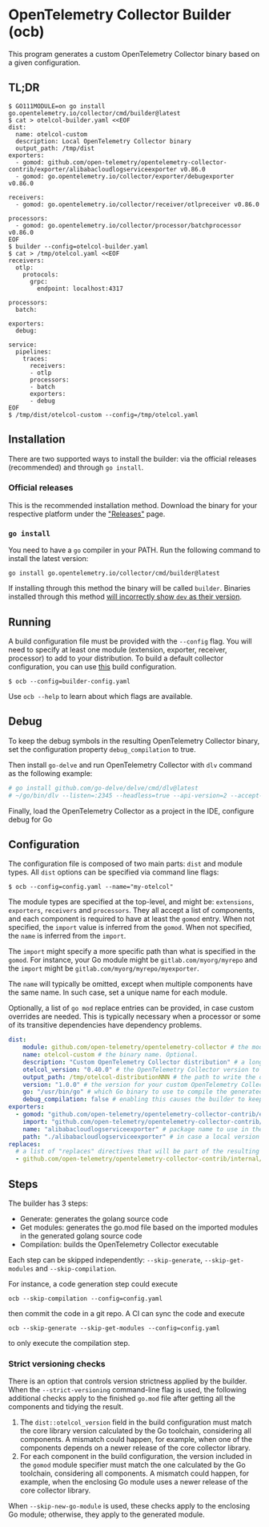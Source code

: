 # OpenTelemetry Collector Builder (ocb)

This program generates a custom OpenTelemetry Collector binary based on a given configuration.

## TL;DR

```console
$ GO111MODULE=on go install go.opentelemetry.io/collector/cmd/builder@latest
$ cat > otelcol-builder.yaml <<EOF
dist:
  name: otelcol-custom
  description: Local OpenTelemetry Collector binary
  output_path: /tmp/dist
exporters:
  - gomod: github.com/open-telemetry/opentelemetry-collector-contrib/exporter/alibabacloudlogserviceexporter v0.86.0
  - gomod: go.opentelemetry.io/collector/exporter/debugexporter v0.86.0

receivers:
  - gomod: go.opentelemetry.io/collector/receiver/otlpreceiver v0.86.0

processors:
  - gomod: go.opentelemetry.io/collector/processor/batchprocessor v0.86.0
EOF
$ builder --config=otelcol-builder.yaml
$ cat > /tmp/otelcol.yaml <<EOF
receivers:
  otlp:
    protocols:
      grpc:
        endpoint: localhost:4317

processors:
  batch:

exporters:
  debug:

service:
  pipelines:
    traces:
      receivers:
      - otlp
      processors:
      - batch
      exporters:
      - debug
EOF
$ /tmp/dist/otelcol-custom --config=/tmp/otelcol.yaml
```

## Installation

There are two supported ways to install the builder: via the official releases (recommended) and through `go install`.

### Official releases 

This is the recommended installation method. Download the binary for your respective platform under the ["Releases"](https://github.com/open-telemetry/opentelemetry-collector/releases?q=builder) page.

### `go install`

You need to have a `go` compiler in your PATH. Run the following command to install the latest version:

```
go install go.opentelemetry.io/collector/cmd/builder@latest
```

If installing through this method the binary will be called `builder`. Binaries installed through this method [will incorrectly show `dev` as their version](https://github.com/open-telemetry/opentelemetry-collector/issues/8691).

## Running

A build configuration file must be provided with the `--config` flag.
You will need to specify at least one module (extension, exporter, receiver, processor) to add to your distribution.
To build a default collector configuration, you can use [this](../otelcorecol/builder-config.yaml) build configuration.

```console
$ ocb --config=builder-config.yaml
```

Use `ocb --help` to learn about which flags are available.

## Debug

To keep the debug symbols in the resulting OpenTelemetry Collector binary, set the configuration property `debug_compilation` to true.

Then install `go-delve` and run OpenTelemetry Collector with `dlv` command as the following example:
```bash
# go install github.com/go-delve/delve/cmd/dlv@latest
# ~/go/bin/dlv --listen=:2345 --headless=true --api-version=2 --accept-multiclient --log exec .otel-collector-binary -- --config otel-collector-config.yaml
```
Finally, load the OpenTelemetry Collector as a project in the IDE, configure debug for Go

## Configuration

The configuration file is composed of two main parts: `dist` and module types. All `dist` options can be specified via command line flags:

```console
$ ocb --config=config.yaml --name="my-otelcol"
```

The module types are specified at the top-level, and might be: `extensions`, `exporters`, `receivers` and `processors`. They all accept a list of components, and each component is required to have at least the `gomod` entry. When not specified, the `import` value is inferred from the `gomod`. When not specified, the `name` is inferred from the `import`.

The `import` might specify a more specific path than what is specified in the `gomod`. For instance, your Go module might be `gitlab.com/myorg/myrepo` and the `import` might be `gitlab.com/myorg/myrepo/myexporter`.

The `name` will typically be omitted, except when multiple components have the same name. In such case, set a unique name for each module.

Optionally, a list of `go mod` replace entries can be provided, in case custom overrides are needed. This is typically necessary when a processor or some of its transitive dependencies have dependency problems.

```yaml
dist:
    module: github.com/open-telemetry/opentelemetry-collector # the module name for the new distribution, following Go mod conventions. Optional, but recommended.
    name: otelcol-custom # the binary name. Optional.
    description: "Custom OpenTelemetry Collector distribution" # a long name for the application. Optional.
    otelcol_version: "0.40.0" # the OpenTelemetry Collector version to use as base for the distribution. Optional.
    output_path: /tmp/otelcol-distributionNNN # the path to write the output (sources and binary). Optional.
    version: "1.0.0" # the version for your custom OpenTelemetry Collector. Optional.
    go: "/usr/bin/go" # which Go binary to use to compile the generated sources. Optional.
    debug_compilation: false # enabling this causes the builder to keep the debug symbols in the resulting binary. Optional.
exporters:
  - gomod: "github.com/open-telemetry/opentelemetry-collector-contrib/exporter/alibabacloudlogserviceexporter v0.40.0" # the Go module for the component. Required.
    import: "github.com/open-telemetry/opentelemetry-collector-contrib/exporter/alibabacloudlogserviceexporter" # the import path for the component. Optional.
    name: "alibabacloudlogserviceexporter" # package name to use in the generated sources. Optional.
    path: "./alibabacloudlogserviceexporter" # in case a local version should be used for the module, the path relative to the current dir, or a full path can be specified. Optional.
replaces:
  # a list of "replaces" directives that will be part of the resulting go.mod
  - github.com/open-telemetry/opentelemetry-collector-contrib/internal/common => github.com/open-telemetry/opentelemetry-collector-contrib/internal/common v0.40.0
```

## Steps

The builder has 3 steps:

* Generate: generates the golang source code
* Get modules: generates the go.mod file based on the imported modules in the generated golang source code
* Compilation: builds the OpenTelemetry Collector executable

Each step can be skipped independently: `--skip-generate`, `--skip-get-modules` and `--skip-compilation`.

For instance, a code generation step could execute

```console
ocb --skip-compilation --config=config.yaml
```
then commit the code in a git repo. A CI can sync the code and execute
```console
ocb --skip-generate --skip-get-modules --config=config.yaml
```
to only execute the compilation step.

### Strict versioning checks

There is an option that controls version strictness applied by the
builder.  When the `--strict-versioning` command-line flag is used,
the following additional checks apply to the finished `go.mod` file
after getting all the components and tidying the result.

1. The `dist::otelcol_version` field in the build configuration must
   match the core library version calculated by the Go toolchain,
   considering all components.  A mismatch could happen, for example,
   when one of the components depends on a newer release of the core
   collector library.
2. For each component in the build configuration, the version included
   in the `gomod` module specifier must match the one calculated by
   the Go toolchain, considering all components.  A mismatch could
   happen, for example, when the enclosing Go module uses a newer
   release of the core collector library.

When `--skip-new-go-module` is used, these checks apply to the
enclosing Go module; otherwise, they apply to the generated module.